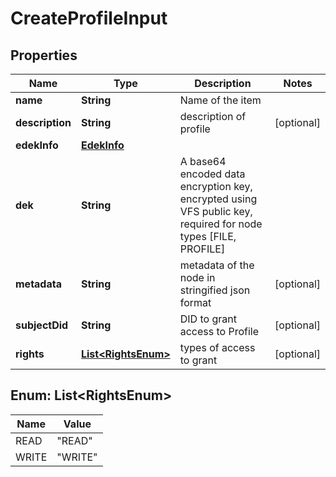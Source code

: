 # CreateProfileInput

## Properties

| Name            | Type                                            | Description                                                                                                   | Notes      |
| --------------- | ----------------------------------------------- | ------------------------------------------------------------------------------------------------------------- | ---------- |
| **name**        | **String**                                      | Name of the item                                                                                              |            |
| **description** | **String**                                      | description of profile                                                                                        | [optional] |
| **edekInfo**    | [**EdekInfo**](EdekInfo.md)                     |                                                                                                               |            |
| **dek**         | **String**                                      | A base64 encoded data encryption key, encrypted using VFS public key, required for node types [FILE, PROFILE] |            |
| **metadata**    | **String**                                      | metadata of the node in stringified json format                                                               | [optional] |
| **subjectDid**  | **String**                                      | DID to grant access to Profile                                                                                | [optional] |
| **rights**      | [**List&lt;RightsEnum&gt;**](#List<RightsEnum>) | types of access to grant                                                                                      | [optional] |

## Enum: List&lt;RightsEnum&gt;

| Name  | Value             |
| ----- | ----------------- |
| READ  | &quot;READ&quot;  |
| WRITE | &quot;WRITE&quot; |
